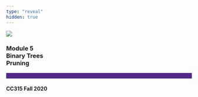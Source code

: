```yaml
---
type: "reveal"
hidden: true
---
```


<section>
<img class="stretch plain" src="/images/core-logo-on-white.png">
<h3> Module 5 <br> Binary Trees <br> Pruning </h3>
<hr style="height:15px;color:512888;background-color:512888;">
<h4>CC315 Fall 2020</h4>
</section> 